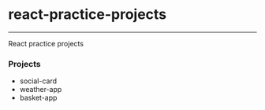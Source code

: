 # react-practice-projects
---
React practice projects

### Projects

- social-card
- weather-app
- basket-app
